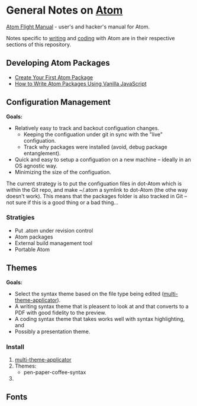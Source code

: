 # General Notes on [Atom][]

[Atom Flight Manual][afm] - user's and hacker's manual for Atom.

Notes specific to [writing][atom-writing] and [coding][] with Atom are in their respective sections of this repository.

[atom]: <atom.io>
[afm]: <https://flight-manual.atom.io>
[coding]: <https://github.com/DouglasUrner/Toolchain/tree/master/Coding>
[atom-writing]: <https://github.com/DouglasUrner/Toolchain/blob/master/Writing/README-Atom-Markdown-Tools.md>

## Developing Atom Packages

* [Create Your First Atom Package](https://blog.eleven-labs.com/en/create-atom-package/)
* [How to Write Atom Packages Using Vanilla JavaScript](https://www.sitepoint.com/write-atom-packages-using-vanilla-javascript/)

## Configuration Management

**Goals:**

* Relatively easy to track and backout configuation changes.
  * Keeping the configuation under git in sync with the "live" configuation.
  * Track why packages were installed (avoid, debug package entanglement).
* Quick and easy to setup a configuation on a new machine – ideally in an OS agnostic way.
* Minimizing the size of the configuation.

The current strategy is to put the configuation files in dot-Atom which is within the Git repo, and make ~/.atom a symlink to dot-Atom (the othe way doesn't work). This means that the packages folder is also tracked in Git – not sure if this is a good thing or a bad thing…

### Stratigies

* Put .atom under revision control
* Atom packages
* External build management tool
* Portable Atom

## Themes

**Goals:**

* Select the syntax theme based on the file type being edited ([multi-theme-applicator][]).
* A writing syntax theme that is pleasent to look at and that converts to a PDF with good fidelity to the preview.
* A coding syntax theme that takes works well with syntax highlighting, and
* Possibly a presentation theme.

### Install

1. [multi-theme-applicator][]
2. Themes:
   - pen-paper-coffee-syntax
3.

[multi-theme-applicator]: <https://atom.io/packages/multi-theme-applicator>

## Fonts
